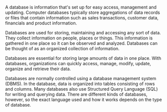 A database is information that's set up for easy access, management and updating. Computer databases typically store aggregations of data records or files that contain information such as sales transactions, customer data, financials and product information.

Databases are used for storing, maintaining and accessing any sort of data. They collect information on people, places or things. This information is gathered in one place so it can be observed and analyzed. Databases can be thought of as an organized collection of information.

Databases are essential for storing large amounts of data in one place. With databases, organizations can quickly access, manage, modify, update, organize and retrieve their data.

Databases are normally controlled using a database management system (DBMS). In the database, data is organized into tables consisting of rows and columns. Many databases also use Structured Query Language (SQL) for writing and querying data. There are different kinds of databases, however, so the exact language used and how it works depends on the type of database.
